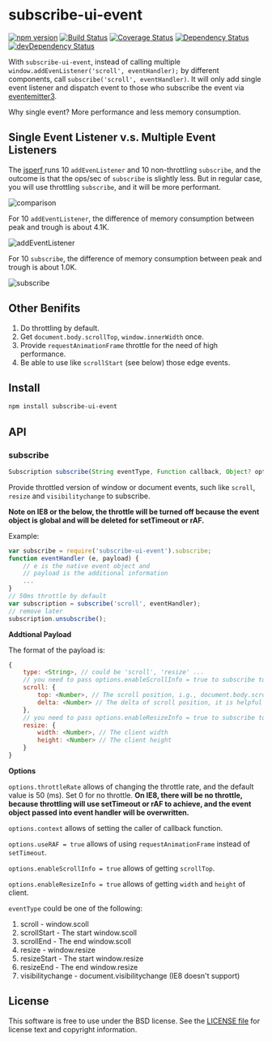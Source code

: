 # subscribe-ui-event
[![npm version](https://badge.fury.io/js/subscribe-ui-event.svg)](http://badge.fury.io/js/subscribe-ui-event)
[![Build Status](https://travis-ci.org/yahoo/subscribe-ui-event.svg?branch=master)](https://travis-ci.org/yahoo/subscribe-ui-event)
[![Coverage Status](https://coveralls.io/repos/yahoo/subscribe-ui-event/badge.svg)](https://coveralls.io/r/yahoo/subscribe-ui-event)
[![Dependency Status](https://david-dm.org/yahoo/subscribe-ui-event.svg)](https://david-dm.org/yahoo/subscribe-ui-event)
[![devDependency Status](https://david-dm.org/yahoo/subscribe-ui-event/dev-status.svg)](https://david-dm.org/yahoo/subscribe-ui-event#info=devDependencies)

With `subscribe-ui-event`, instead of calling multiple `window.addEvenListener('scroll', eventHandler);` by different components, call `subscribe('scroll', eventHandler)`. It will only add single event listener and dispatch event to those who subscribe the event via [eventemitter3](https://github.com/primus/EventEmitter3).

Why single event? More performance and less memory consumption.

## Single Event Listener v.s. Multiple Event Listeners

The [jsperf ](http://jsperf.com/subscribe-v-s-addeventlistener/2) runs 10 `addEvenListener` and 10 non-throttling `subscribe`, and the outcome is that the ops/sec of `subscribe` is slightly less. But in regular case, you will use throttling `subscribe`, and it will be more performant.

![comparison](https://cloud.githubusercontent.com/assets/2044960/9611594/6167df1c-5095-11e5-8abc-c81ff4d13ce6.png)

For 10 `addEventListener`, the difference of memory consumption between peak and trough is about 4.1K.

![addEventListener](https://cloud.githubusercontent.com/assets/2044960/9611614/778bc452-5095-11e5-80d9-be9379df9956.png)

For 10 `subscribe`, the difference of memory consumption between peak and trough is about 1.0K.

![subscribe](https://cloud.githubusercontent.com/assets/2044960/9611619/7c293652-5095-11e5-8d27-29a0d2d167cc.png)

## Other Benifits

1. Do throttling by default.
2. Get `document.body.scrollTop`, `window.innerWidth` once.
3. Provide `requestAnimationFrame` throttle for the need of high performance.
4. Be able to use like `scrollStart` (see below) those edge events.

## Install

```bash
npm install subscribe-ui-event
```

## API

### subscribe

```js
Subscription subscribe(String eventType, Function callback, Object? options)
```

Provide throttled version of window or document events, such like `scroll`, `resize` and `visibilitychange` to subscribe.

**Note on IE8 or the below, the throttle will be turned off because the event object is global and will be deleted for setTimeout or rAF.**

Example:

```js
var subscribe = require('subscribe-ui-event').subscribe;
function eventHandler (e, payload) {
    // e is the native event object and
    // payload is the additional information
    ...
}
// 50ms throttle by default
var subscription = subscribe('scroll', eventHandler);
// remove later
subscription.unsubscribe();
```

**Addtional Payload**

The format of the payload is:
```js
{
    type: <String>, // could be 'scroll', 'resize' ...
    // you need to pass options.enableScrollInfo = true to subscribe to get the following data
    scroll: {
        top: <Number>, // The scroll position, i.g., document.body.scrollTop
        delta: <Number> // The delta of scroll position, it is helpful for scroll direction
    },
    // you need to pass options.enableResizeInfo = true to subscribe to get the following data
    resize: {
        width: <Number>, // The client width
        height: <Number> // The client height
    }
}
```

**Options**

`options.throttleRate` allows of changing the throttle rate, and the default value is 50 (ms). Set 0 for no throttle. **On IE8, there will be no throttle, because throttling will use setTimeout or rAF to achieve, and the event object passed into event handler will be overwritten.**

`options.context` allows of setting the caller of callback function.

`options.useRAF = true` allows of using `requestAnimationFrame` instead of `setTimeout`.

`options.enableScrollInfo = true` allows of getting `scrollTop`.

`options.enableResizeInfo = true` allows of getting `width` and `height` of client.

`eventType` could be one of the following:

1. scroll - window.scoll
2. scrollStart - The start window.scoll
3. scrollEnd - The end window.scoll
4. resize - window.resize
5. resizeStart - The start window.resize
6. resizeEnd - The end window.resize
7. visibilitychange - document.visibilitychange (IE8 doesn't support)

## License

This software is free to use under the BSD license.
See the [LICENSE file](./LICENSE.md) for license text and copyright information.
